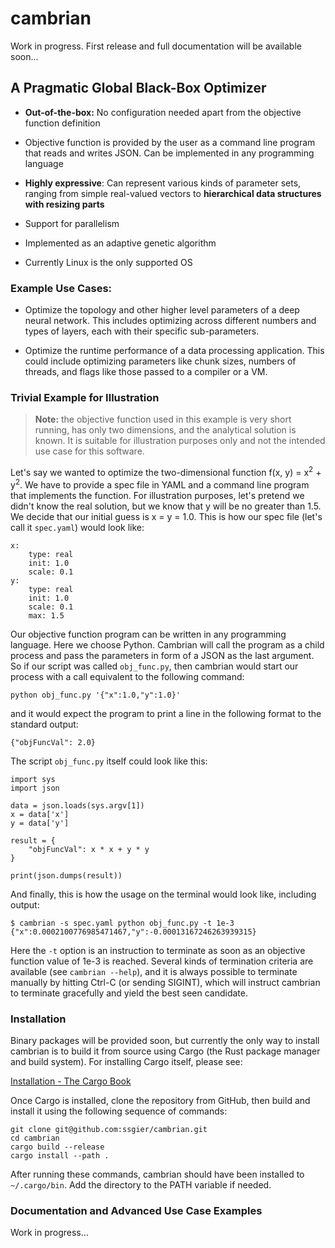 # cambrian

Work in progress. First release and full documentation will be available soon...

## A Pragmatic Global Black-Box Optimizer

- **Out-of-the-box:** No configuration needed apart from the objective function definition
  
- Objective function is provided by the user as a command line program that reads and writes JSON. Can be implemented in any programming language
  
- **Highly expressive**: Can represent various kinds of parameter sets, ranging from simple real-valued vectors to **hierarchical data structures with resizing parts**
  
- Support for parallelism
  
- Implemented as an adaptive genetic algorithm
  
- Currently Linux is the only supported OS
  

### Example Use Cases:

- Optimize the topology and other higher level parameters of a deep neural network. This includes optimizing across different numbers and types of layers, each with their specific sub-parameters.
  
- Optimize the runtime performance of a data processing application. This could include optimizing parameters like chunk sizes, numbers of threads, and flags like those passed to a compiler or a VM.
  

### Trivial Example for Illustration

> **Note:** the objective function used in this example is very short running, has only two dimensions, and the analytical solution is known. It is suitable for illustration purposes only and not the intended use case for this software.

Let's say we wanted to optimize the two-dimensional function f(x, y) = x<sup>2</sup> + y<sup>2</sup>. We have to provide a spec file in YAML and a command line program that implements the function. For illustration purposes, let's pretend we didn't know the real solution, but we know that y will be no greater than 1.5. We decide that our initial guess is x = y = 1.0. This is how our spec file (let's call it `spec.yaml`) would look like:

```
x:
    type: real
    init: 1.0
    scale: 0.1
y:
    type: real
    init: 1.0
    scale: 0.1
    max: 1.5
```

Our objective function program can be written in any programming language. Here we choose Python. Cambrian will call the program as a child process and pass the parameters in form of a JSON as the last argument. So if our script was called `obj_func.py`, then cambrian would start our process with a call equivalent to the following command:

```
python obj_func.py '{"x":1.0,"y":1.0}'
```

and it would expect the program to print a line in the following format to the standard output:

```
{"objFuncVal": 2.0}
```

The script `obj_func.py` itself could look like this:

```
import sys
import json

data = json.loads(sys.argv[1])
x = data['x']
y = data['y']

result = {
    "objFuncVal": x * x + y * y
}

print(json.dumps(result))
```

And finally, this is how the usage on the terminal would look like, including output:

```
$ cambrian -s spec.yaml python obj_func.py -t 1e-3
{"x":0.0002100776985471467,"y":-0.00013167246263939315}
```

Here the `-t` option is an instruction to terminate as soon as an objective function value of 1e-3 is reached. Several kinds of termination criteria are available (see `cambrian --help`), and it is always possible to terminate manually by hitting Ctrl-C (or sending SIGINT), which will instruct cambrian to terminate gracefully and yield the best seen candidate.

### Installation

Binary packages will be provided soon, but currently the only way to install cambrian is to build it from source using Cargo (the Rust package manager and build system). For installing Cargo itself, please see:

[Installation - The Cargo Book](https://doc.rust-lang.org/cargo/getting-started/installation.html)

Once Cargo is installed, clone the repository from GitHub, then build and install it using the following sequence of commands:

```
git clone git@github.com:ssgier/cambrian.git
cd cambrian
cargo build --release
cargo install --path .
```

After running these commands, cambrian should have been installed to `~/.cargo/bin`. Add the directory to the PATH variable if needed.

### Documentation and Advanced Use Case Examples

Work in progress...
